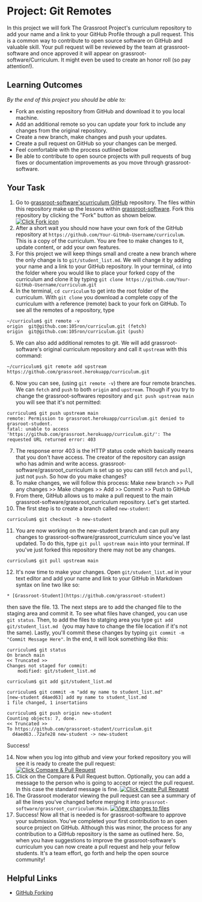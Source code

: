 # Project: Git Remotes

In this project we will fork The Grassroot Project's curriculum repository to add your name and a link to your GitHub Profile through a pull request. This is a common way to contribute to open source software on GitHub and valuable skill. Your pull request will be reviewed by the team at grassroot-software and once approved it will appear on grassroot-software/Curriculum. It might even be used to create an honor roll (so pay attention!).

## Learning Outcomes
*By the end of this project you should be able to:*
* Fork an existing repository from GitHub and download it to you local machine.
* Add an additional remote so you can update your fork to include any changes from the original repository.
* Create a new branch, make changes and push your updates.
* Create a pull request on GitHub so your changes can be merged.
* Feel comfortable with the process outlined below
* Be able to contribute to open source projects with pull requests of bug fixes or documentation improvements as you move through grassroot-software.

## Your Task
1. Go to [grassroot-software'scurriculum GitHub](https://github.com/grassroot-software/grassroot_curriculum)  repository. The files within this repository make up the lessons within [grassroot-software](http://www.grassroot.herokuapp.com/). Fork this repository by clicking the "Fork" button as shown below.
  <a href="http://i.imgur.com/LdVgtOp.png"><img class="tutorial-img" src="http://i.imgur.com/LdVgtOp.png" title="Click Fork icon" /></a>
2. After a short wait you should now have your own fork of the GitHub repository at `https://github.com/Your-GitHub-Username/curriculum`. This is a copy of the curriculum. You are free to make changes to it, update content, or add your own features.
3. For this project we will keep things small and create a new branch where the only change is to `git/student_list.md`.  We will change it by adding your name and a link to your GitHub repository. In your terminal, `cd` into the folder where you would like to place your forked copy of the curriculum and clone it by typing `git clone https://github.com/Your-GitHub-Username/curriculum.git`
4. In the terminal, `cd curriculum` to get into the root folder of the curriculum. With `git clone` you download a complete copy of the curriculum with a reference (remote) back to your fork on GitHub. To see all the remotes of a repository, type
  ```language-bash
  ~/curriculum$ git remote -v
  origin  git@github.com:105ron/curriculum.git (fetch)
  origin  git@github.com:105ron/curriculum.git (push)
  ```
5. We can also add additional remotes to git. We will add grassroot-software's original curriculum repository and call it `upstream` with this command:
  ```language-bash
  ~/curriculum$ git remote add upstream https://github.com/grassroot.herokuapp/curriculum.git
  ```
6. Now you can see, (using `git remote -v`) there are four remote branches. We can `fetch` and `push` to both `origin` and `upstream`. Though if you try to change the grassroot-softwares repository and `git push upstream main` you will see that it's not permitted:
  ```language-bash
  curriculum$ git push upstream main
  remote: Permission to grassroot.herokuapp/curriculum.git denied to grasroot-student.
  fatal: unable to access 'https://github.com/grassroot.herokuapp/curriculum.git/': The requested URL returned error: 403
  ```
7. The response error 403 is the HTTP status code which basically means that you don't have access. The creator of the repository can assign who has admin and write access. grassroot-software/grassroot_curriculum is set up so you can still `fetch` and `pull`, just not `push`. So how do you make changes?
8. To make changes, we will follow this process: Make new branch >> Pull any changes >> Make changes >> Add >> Commit >> Push to GitHub
9. From there, GitHub allows us to make a pull request to the main grassroot-software/grassroot_curriculum repository. Let's get started.
10. The first step is to create a branch called `new-student`:
  ```language-bash
  curriculum$ git checkout -b new-student
  ```
11. You are now working on the new-student branch and can pull any changes to grassroot-software/grassroot_curriculum since you've last updated. To do this, type `git pull upstream main` into your terminal. If you've just forked this repository there may not be any changes.

  ```language-bash
  curriculum$ git pull upstream main
  ```

12. It's now time to make your changes. Open `git/student_list.md` in your text editor and add your name and link to your GitHub in Markdown syntax on line two like so:
  ```
  * [Grassroot-Student](https://github.com/grassroot-student)
  ```
then save the file.
13. The next steps are to add the changed file to the staging area and commit it.  To see what files have changed, you can use `git status`. Then, to add the files to statging area you type `git add git/student_list.md ` (you may have to change the file location if it's not the same). Lastly, you'll commit these changes by typing `git commit -m "Commit Message Here"`.  In the end, it will look something like this:
  ```language-bash
  curriculum$ git status
  On branch main
  << Truncated >>
  Changes not staged for commit:
      modified: git/student_list.md

  curriculum$ git add git/student_list.md

  curriculum$ git commit -m "add my name to student_list.md"
  [new-student d4aed63] add my name to student_list.md
  1 file changed, 1 insertations

  curriculum$ git push origin new-student
  Counting objects: 7, done.
  << Truncated >>
  To https://github.com/grassroot-student/curriculum.git
    d4aed63..72afe28 new-student -> new-student
  ```
Success!

14. Now when you log into github and view your forked repository you will see it is ready to create the pull request:
  <a href="http://i.imgur.com/nPZpeHY.png"><img class="tutorial-img" src="http://i.imgur.com/nPZpeHY.png" title="Click Compare & Pull Request" /></a>
15. Click on the Compare & Pull Request button. Optionally, you can add a message to the person who is going to accept or reject the pull request. In this case the standard message is fine.
  <a href="http://i.imgur.com/PEfej8w.png"><img class="tutorial-img" src="http://i.imgur.com/PEfej8w.png" title="Click Create Pull Request" /></a>
16. The Grassroot moderator viewing the pull request can see a summary of all the lines you've changed before merging it into `grassroot-software/grassroot_curriculum:Main`.
  <a href="http://i.imgur.com/XaRdf46.png"><img class="tutorial-img" src="http://i.imgur.com/XaRdf46.png" title="View changes to files" /></a>
17. Success! Now all that is needed is for grassroot-software to approve your submission. You've completed your first contribution to an open source project on GitHub. Although this was minor, the process for any contribution to a GitHub repository is the same as outlined here. So, when you have suggestions to improve the grassroot-software's curriculum you can now create a pull request and help your fellow students. It's a team effort, go forth and help the open source community!

## Helpful Links
* [GitHub Forking](https://gist.github.com/Chaser324/ce0505fbed06b947d962)
